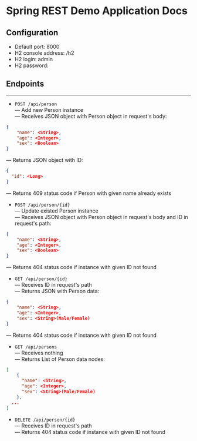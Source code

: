 # Spring REST Demo Application Docs

## Configuration
* Default port: 8000
* H2 console address: /h2
* H2 login: admin
* H2 password: 

## Endpoints
***
* ```POST /api/person```  
— Add new Person instance  
— Receives JSON object with Person object in request's body:  
```json
{
    "name": <String>,
    "age": <Integer>,
    "sex": <Boolean>
}
 ```
— Returns JSON object with ID:  
```json
{
  "id": <Long>
}
```
— Returns 409 status code if Person with given name already exists

* ```POST /api/person/{id}```  
— Update existed Person instance  
— Receives JSON object with Person object in request's body and ID in request's path:  
```json
{
    "name": <String>,
    "age": <Integer>,
    "sex": <Boolean>
}
 ```
— Returns 404 status code if instance with given ID not found  

* ```GET /api/person/{id}```  
— Receives ID in request's path   
— Returns JSON with Person data:
```json
{
    "name": <String>,
    "age": <Integer>,
    "sex": <String>(Male/Female)
}
```
— Returns 404 status code if instance with given ID not found  
  

* ```GET /api/persons```  
— Receives nothing  
— Returns List of Person data nodes:
```json
[
    {
      "name": <String>,
      "age": <Integer>,
      "sex": <String>(Male/Female)
    },
  ...
]
```

* ```DELETE /api/person/{id}```  
— Receives ID in request's path   
— Returns 404 status code if instance with given ID not found  